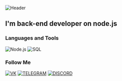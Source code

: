 ![Header](https://github.com/kenikF/kenikF/blob/main/assets/KenikF.gif)

## I'm back-end developer on node.js

### Languages and Tools

![Node.js](https://img.shields.io/badge/-Node.js-090909?style-for-the-badge&logo=node.js)
![SQL](https://img.shields.io/badge/-SQL-090909?style-for-the-badge&logo=mysql)

### Follow Me

[![VK](https://img.shields.io/badge/-VK-090909?style-for-the-badge&logo=vk&logoColor=007BB6)](https://vk.com/id672065640)
[![TELEGRAM](https://img.shields.io/badge/-TELEGRAM-090909?style-for-the-badge&logo=telegram)](https://web.telegram.org/k/#@opozelovel)
[![DISCORD](https://img.shields.io/badge/-DISCORD-090909?style-for-the-badge&logo=discord)](https://discordapp.com/users/766231695011217408/)
